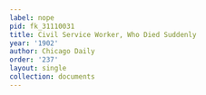 ```yaml
---
label: nope
pid: fk_31110031
title: Civil Service Worker, Who Died Suddenly
year: '1902'
author: Chicago Daily
order: '237'
layout: single
collection: documents
---
```

